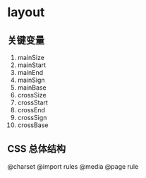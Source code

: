 # layout 

## 关键变量

1. mainSize
2. mainStart
3. mainEnd
4. mainSign
5. mainBase
6. crossSize
7. crossStart
8. crossEnd
9. crossSign
10. crossBase


## CSS 总体结构

@charset
@import 
rules
    @media
    @page
    rule